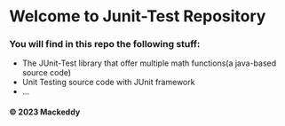 # Welcome to Junit-Test Repository
### You will find in this repo the following stuff:
* The JUnit-Test library that offer multiple math functions(a 
java-based source code)
* Unit Testing source code with JUnit framework
* ...

#### © 2023 Mackeddy
